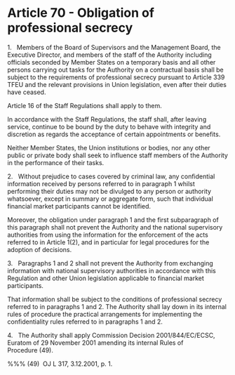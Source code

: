 # Article 70 - Obligation of professional secrecy


1.   Members of the Board of Supervisors and the Management Board, the Executive Director, and members of the staff of the Authority including officials seconded by Member States on a temporary basis and all other persons carrying out tasks for the Authority on a contractual basis shall be subject to the requirements of professional secrecy pursuant to Article 339 TFEU and the relevant provisions in Union legislation, even after their duties have ceased.

Article 16 of the Staff Regulations shall apply to them.

In accordance with the Staff Regulations, the staff shall, after leaving service, continue to be bound by the duty to behave with integrity and discretion as regards the acceptance of certain appointments or benefits.

Neither Member States, the Union institutions or bodies, nor any other public or private body shall seek to influence staff members of the Authority in the performance of their tasks.

2.   Without prejudice to cases covered by criminal law, any confidential information received by persons referred to in paragraph 1 whilst performing their duties may not be divulged to any person or authority whatsoever, except in summary or aggregate form, such that individual financial market participants cannot be identified.

Moreover, the obligation under paragraph 1 and the first subparagraph of this paragraph shall not prevent the Authority and the national supervisory authorities from using the information for the enforcement of the acts referred to in Article 1(2), and in particular for legal procedures for the adoption of decisions.

3.   Paragraphs 1 and 2 shall not prevent the Authority from exchanging information with national supervisory authorities in accordance with this Regulation and other Union legislation applicable to financial market participants.

That information shall be subject to the conditions of professional secrecy referred to in paragraphs 1 and 2. The Authority shall lay down in its internal rules of procedure the practical arrangements for implementing the confidentiality rules referred to in paragraphs 1 and 2.

4.   The Authority shall apply Commission Decision 2001/844/EC/ECSC, Euratom of 29 November 2001 amending its internal Rules of Procedure (49).

%%% (49)  OJ L 317, 3.12.2001, p. 1.
